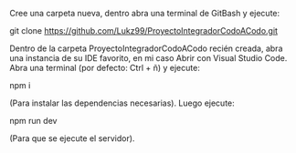 Cree una carpeta nueva, dentro abra una terminal de GitBash y ejecute:

git clone https://github.com/Lukz99/ProyectoIntegradorCodoACodo.git

Dentro de la carpeta ProyectoIntegradorCodoACodo recién creada, abra una instancia de su IDE favorito, en mi caso Abrir con Visual Studio Code.
Abra una terminal (por defecto: Ctrl + ñ) y ejecute:

npm i

(Para instalar las dependencias necesarias).
Luego ejecute:

npm run dev

(Para que se ejecute el servidor).

